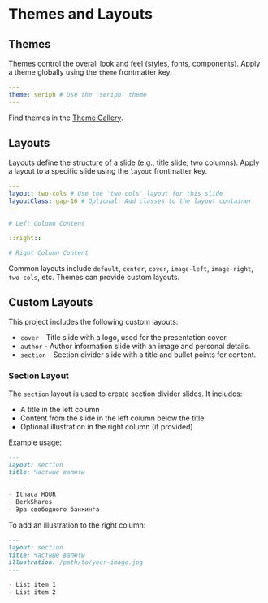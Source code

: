# Themes and Layouts

## Themes

Themes control the overall look and feel (styles, fonts, components).
Apply a theme globally using the `theme` frontmatter key.

```yaml
---
theme: seriph # Use the 'seriph' theme
---
```

Find themes in the [Theme Gallery](https://sli.dev/resources/theme-gallery).

## Layouts

Layouts define the structure of a slide (e.g., title slide, two columns).
Apply a layout to a specific slide using the `layout` frontmatter key.

```yaml
---
layout: two-cols # Use the 'two-cols' layout for this slide
layoutClass: gap-16 # Optional: Add classes to the layout container
---

# Left Column Content

::right::

# Right Column Content
```

Common layouts include `default`, `center`, `cover`, `image-left`, `image-right`, `two-cols`, etc. Themes can provide custom layouts.

## Custom Layouts

This project includes the following custom layouts:

- `cover` - Title slide with a logo, used for the presentation cover.
- `author` - Author information slide with an image and personal details.
- `section` - Section divider slide with a title and bullet points for content.

### Section Layout

The `section` layout is used to create section divider slides. It includes:

- A title in the left column
- Content from the slide in the left column below the title
- Optional illustration in the right column (if provided)

Example usage:

```md
---
layout: section
title: Частные валюты
---

- Ithaca HOUR
- BerkShares
- Эра свободного банкинга
```

To add an illustration to the right column:

```md
---
layout: section
title: Частные валюты
illustration: /path/to/your-image.jpg
---

- List item 1
- List item 2
``` 